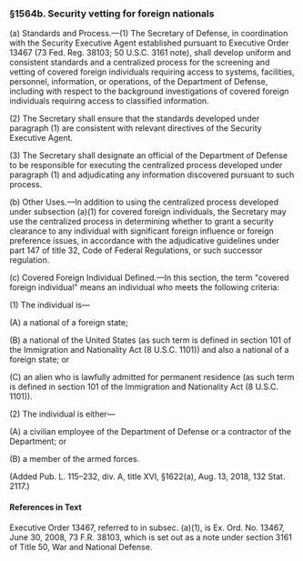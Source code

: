 ### §1564b. Security vetting for foreign nationals ###

(a) Standards and Process.—(1) The Secretary of Defense, in coordination with the Security Executive Agent established pursuant to Executive Order 13467 (73 Fed. Reg. 38103; 50 U.S.C. 3161 note), shall develop uniform and consistent standards and a centralized process for the screening and vetting of covered foreign individuals requiring access to systems, facilities, personnel, information, or operations, of the Department of Defense, including with respect to the background investigations of covered foreign individuals requiring access to classified information.

(2) The Secretary shall ensure that the standards developed under paragraph (1) are consistent with relevant directives of the Security Executive Agent.

(3) The Secretary shall designate an official of the Department of Defense to be responsible for executing the centralized process developed under paragraph (1) and adjudicating any information discovered pursuant to such process.

(b) Other Uses.—In addition to using the centralized process developed under subsection (a)(1) for covered foreign individuals, the Secretary may use the centralized process in determining whether to grant a security clearance to any individual with significant foreign influence or foreign preference issues, in accordance with the adjudicative guidelines under part 147 of title 32, Code of Federal Regulations, or such successor regulation.

(c) Covered Foreign Individual Defined.—In this section, the term "covered foreign individual" means an individual who meets the following criteria:

(1) The individual is—

(A) a national of a foreign state;

(B) a national of the United States (as such term is defined in section 101 of the Immigration and Nationality Act (8 U.S.C. 1101)) and also a national of a foreign state; or

(C) an alien who is lawfully admitted for permanent residence (as such term is defined in section 101 of the Immigration and Nationality Act (8 U.S.C. 1101)).

(2) The individual is either—

(A) a civilian employee of the Department of Defense or a contractor of the Department; or

(B) a member of the armed forces.

(Added Pub. L. 115–232, div. A, title XVI, §1622(a), Aug. 13, 2018, 132 Stat. 2117.)

#### References in Text ####

Executive Order 13467, referred to in subsec. (a)(1), is Ex. Ord. No. 13467, June 30, 2008, 73 F.R. 38103, which is set out as a note under section 3161 of Title 50, War and National Defense.